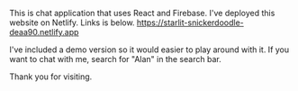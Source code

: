 This is chat application that uses React and Firebase.
I've deployed this website on Netlify. Links is below.
https://starlit-snickerdoodle-deaa90.netlify.app

I've included a demo version so it would easier to play around with it.
If you want to chat with me, search for "Alan" in the search bar. 

Thank you for visiting.
